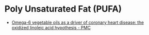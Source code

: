 # Poly Unsaturated Fat (PUFA)

* [Omega-6 vegetable oils as a driver of coronary heart disease: the oxidized linoleic acid hypothesis - PMC](https://www.ncbi.nlm.nih.gov/pmc/articles/PMC6196963/)

